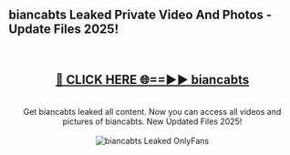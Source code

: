 <h2>biancabts Leaked Private Video And Photos - Update Files 2025!</h2>
<br>
<div align="center">
<h2><a href="https://top-ai-tools.click/QrbHav" rel="nofollow">🔴 CLICK HERE 🌐==►► biancabts</a></h2>
<br>
Get biancabts leaked all content. Now you can access all videos and pictures of biancabts. New Updated Files 2025!
<br>
<br>
<a href="https://top-ai-tools.click/QrbHav" rel="nofollow" data-target="animated-image.originalLink"><img src="https://i.ibb.co.com/WyWwxjT/player-gif2.gif" alt="biancabts Leaked  OnlyFans" style="max-width: 100%; display: inline-block;" data-target="animated-image.originalImage"></a>
</div>
<br>